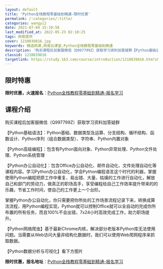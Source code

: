 ```yaml
---
layout: default
title: 'Python全栈教程零基础到精通-限时优惠'
permalink: /:categories/:title/
categories: wangyi2
date: 2021-07-04 15:10:58
last_modified_at: 2022-05-23 02:10:25
tags: 网易提供
cover: 1210839816.jpg
keywords: 精选网课,网易云课堂,Python全栈教程零基础到精通
description: '购买课程后加客服微信（Q997799Z）获取学习资料加答疑群【Python基础语法】：Python基础、数据类型及运算、'
classid: 1210839816
targetlink: https://study.163.com/course/introduction/1210839816.htm?share=1&shareId=1025206652&utm_campaign=share&utm_medium=iphoneShare&utm_source=&utm_u=1025206652
---
```


## 限时特惠

**限时优惠，火速报名**：[Python全栈教程零基础到精通-报名学习](https://study.163.com/course/introduction/1210839816.htm?share=1&shareId=1025206652&utm_campaign=share&utm_medium=iphoneShare&utm_source=&utm_u=1025206652)

## 课程介绍

购买课程后加客服微信（Q997799Z）获取学习资料加答疑群

【Python基础语法】：Python基础、数据类型及运算、分支结构、循环结构、函数设计、Python序列（组合数据类型）、字符串、Python内置对象

【Python高级编程】：包含有Python面向对象、Python异常处理、Python文件处理、Python系统管理

【Python办公自动化】：包含Office办公自动化、邮件自动化、文件处理自动化等课程内容。学习Python办公自动化，学会Python编程语言这个时代的利器，掌握使用Python编程把原工作中重复、易出错、大量、枯燥的工作进行自动化，解放自己和部门的劳动力，做真正的职场高手，享受编程给自己工作效率提升带来的的乐趣，节省工作时间，使自己的工作更上一个台阶。

掌握Python办公自动化，你只需要把你所处的工作场景流程记录下来，转换成算法流程，用Python编程实现，Python就可以控制Office就可以全自动的完成你所布置的所有任务，而且100%不会出错，7x24小时高效完成工作，助力职场提升。

【Python网络爬虫】基于最新Chrome内核，解决部分老版本Python库无法使用问题。当需要从Web访问大量非结构化数据时，我们可以使用Web爬网程序来抓取数据。

【Python数据分析与可视化】看下方图片

**限时优惠，报名地址**：[Python全栈教程零基础到精通-报名学习](https://study.163.com/course/introduction/1210839816.htm?share=1&shareId=1025206652&utm_campaign=share&utm_medium=iphoneShare&utm_source=&utm_u=1025206652)

